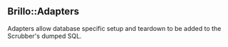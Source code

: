 ## Brillo::Adapters

Adapters allow database specific setup and teardown to be added to the Scrubber's dumped SQL.
